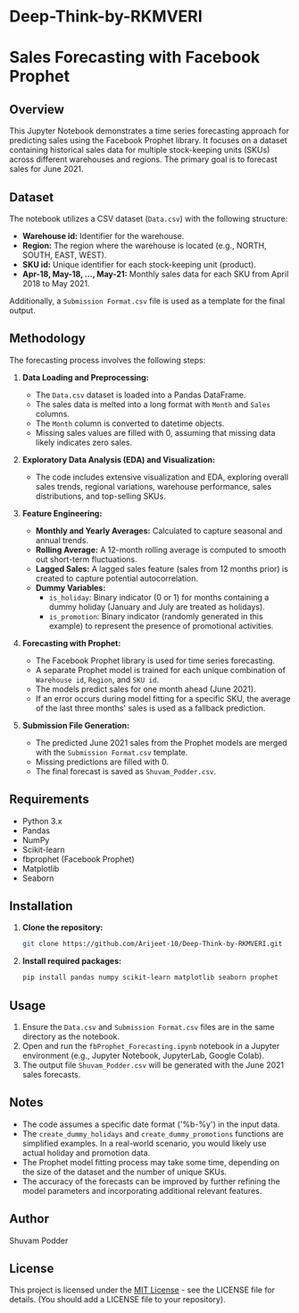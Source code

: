 # Deep-Think-by-RKMVERI

# Sales Forecasting with Facebook Prophet

## Overview

This Jupyter Notebook demonstrates a time series forecasting approach for predicting sales using the Facebook Prophet library. It focuses on a dataset containing historical sales data for multiple stock-keeping units (SKUs) across different warehouses and regions. The primary goal is to forecast sales for June 2021.

## Dataset

The notebook utilizes a CSV dataset (`Data.csv`) with the following structure:

*   **Warehouse id:** Identifier for the warehouse.
*   **Region:** The region where the warehouse is located (e.g., NORTH, SOUTH, EAST, WEST).
*   **SKU id:**  Unique identifier for each stock-keeping unit (product).
*   **Apr-18, May-18, ..., May-21:** Monthly sales data for each SKU from April 2018 to May 2021.

Additionally, a `Submission Format.csv` file is used as a template for the final output.

## Methodology

The forecasting process involves the following steps:

1. **Data Loading and Preprocessing:**
    *   The `Data.csv` dataset is loaded into a Pandas DataFrame.
    *   The sales data is melted into a long format with `Month` and `Sales` columns.
    *   The `Month` column is converted to datetime objects.
    *   Missing sales values are filled with 0, assuming that missing data likely indicates zero sales.

2. **Exploratory Data Analysis (EDA) and Visualization:**
    * The code includes extensive visualization and EDA, exploring overall sales trends, regional variations, warehouse performance, sales distributions, and top-selling SKUs.

3. **Feature Engineering:**
    *   **Monthly and Yearly Averages:** Calculated to capture seasonal and annual trends.
    *   **Rolling Average:** A 12-month rolling average is computed to smooth out short-term fluctuations.
    *   **Lagged Sales:** A lagged sales feature (sales from 12 months prior) is created to capture potential autocorrelation.
    *   **Dummy Variables:**
        *   `is_holiday`: Binary indicator (0 or 1) for months containing a dummy holiday (January and July are treated as holidays).
        *   `is_promotion`: Binary indicator (randomly generated in this example) to represent the presence of promotional activities.

4. **Forecasting with Prophet:**
    *   The Facebook Prophet library is used for time series forecasting.
    *   A separate Prophet model is trained for each unique combination of `Warehouse id`, `Region`, and `SKU id`.
    *   The models predict sales for one month ahead (June 2021).
    *   If an error occurs during model fitting for a specific SKU, the average of the last three months' sales is used as a fallback prediction.

5. **Submission File Generation:**
    *   The predicted June 2021 sales from the Prophet models are merged with the `Submission Format.csv` template.
    *   Missing predictions are filled with 0.
    *   The final forecast is saved as `Shuvam_Podder.csv`.

## Requirements

*   Python 3.x
*   Pandas
*   NumPy
*   Scikit-learn
*   fbprophet (Facebook Prophet)
*   Matplotlib
*   Seaborn

## Installation

1. **Clone the repository:**
    ```bash
    git clone https://github.com/Arijeet-10/Deep-Think-by-RKMVERI.git
    ```

2. **Install required packages:**
    ```bash
    pip install pandas numpy scikit-learn matplotlib seaborn prophet
    ```

## Usage

1. Ensure the `Data.csv` and `Submission Format.csv` files are in the same directory as the notebook.
2. Open and run the `fbProphet_Forecasting.ipynb` notebook in a Jupyter environment (e.g., Jupyter Notebook, JupyterLab, Google Colab).
3. The output file `Shuvam_Podder.csv` will be generated with the June 2021 sales forecasts.

## Notes

*   The code assumes a specific date format ('%b-%y') in the input data.
*   The `create_dummy_holidays` and `create_dummy_promotions` functions are simplified examples. In a real-world scenario, you would likely use actual holiday and promotion data.
*   The Prophet model fitting process may take some time, depending on the size of the dataset and the number of unique SKUs.
*   The accuracy of the forecasts can be improved by further refining the model parameters and incorporating additional relevant features.

## Author

Shuvam Podder

## License

This project is licensed under the [MIT License](LICENSE) - see the LICENSE file for details. (You should add a LICENSE file to your repository).
